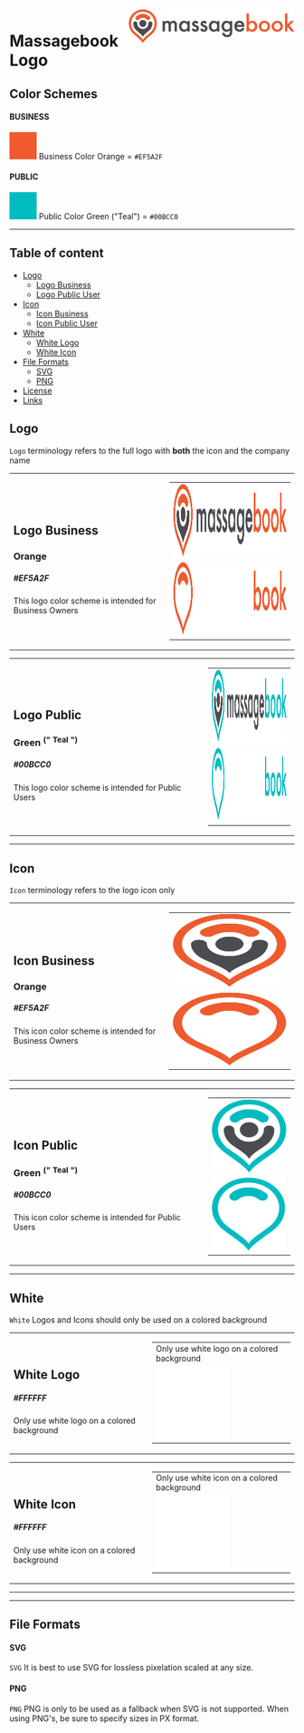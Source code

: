 <a href="https://www.massagebook.com" target="_blank">
    <img src="./SVG/MB_Logo_Orange.svg" alt="Massagebook Logo" title="Massagebook" align="right" height="60" />
</a>

Massagebook Logo
======================

## Color Schemes
#### BUSINESS
![Business Color Orange](./docs/color_orange.svg)
Business Color Orange = `#EF5A2F`

#### PUBLIC
![Business Color Orange](./docs/color_green.svg)
Public Color Green ("Teal") = `#00BCC0`

---

## Table of content

- [Logo](#Logo)
    - [Logo Business](#logo-business)
    - [Logo Public User](#logo-public_user)
- [Icon](#Icon)
    - [Icon Business](#icon-business)
    - [Icon Public User](#icon-public_user)
- [White](#White)
    - [White Logo](#White-Logo)
    - [White Icon](#White-Icon)
- [File Formats](#File-Formats)
    - [SVG](#SVG)
    - [PNG](#PNG)
- [License](#license)
- [Links](#links)

## Logo
`Logo` terminology refers to the full logo with **both** the icon and the company name

<table cellpadding=2 cellspacing=2>
    <tr>
        <td>
            <h2>Logo Business</h2>
            <h3>Orange</h3>
            <h5>#EF5A2F</h5>
            This logo color scheme is intended for Business Owners
        </td>
        <td>
            <table>
                <tr>
                    <td><img src="./SVG/MB_Logo_Orange.svg" alt="Massagebook Logo Business Orange" width=330px height=130px></td>
                </tr>
                <tr>
                    <td><img src="./SVG/_inverted/MB_Logo_Orange--inverted.svg" alt="Massagebook Logo Inverted Business Orange" width=330px height=130px></td>
                </tr>
            </table>
        </td>
    </tr> 
</table>
<table cellpadding=2 cellspacing=2>
    <tr>
        <td width=330px>
            <h2>Logo Public</h2>
            <h3>Green  <sup>(" Teal ")</sup></h3> 
            <h5>#00BCC0</h5>
            This logo color scheme is intended for Public Users
        </td>
        <td>
            <table>
                <tr>
                    <td><img src="./SVG/MB_Logo_Green.svg" alt="Massagebook Logo Public Green Teal" width=330px height=130px></td>
                </tr>
                <tr>
                    <td><img src="./SVG/_inverted/MB_Logo_Green--inverted.svg" alt="Massagebook Logo Inverted Public Green Teal" width=330px height=130px></td>
                </tr>
            </table>
        </td>
    </tr>
</table>

---

## Icon
`Icon` terminology refers to the logo icon only

<table cellpadding=2 cellspacing=2>
    <tr>
        <td>
            <h2>Icon Business</h2>
            <h3>Orange</h3>
            <h5>#EF5A2F</h5>
            This icon color scheme is intended for Business Owners
        </td>
        <td>
            <table>
                <tr>
                    <td><img src="./SVG/MB_Logo_Orange_Icon.svg" alt="Massagebook Icon Business Orange" width=330px height=130px></td>
                </tr>
                <tr>
                    <td><img src="./SVG/_inverted/MB_Logo_Orange_Icon--inverted.svg" alt="Massagebook Icon Inverted Business Orange" width=330px height=130px></td>
                </tr>
            </table>
        </td>
    </tr> 
</table>
<table cellpadding=2 cellspacing=2>
    <tr>
        <td width=330px>
            <h2>Icon Public</h2>
            <h3>Green  <sup>(" Teal ")</sup></h3> 
            <h5>#00BCC0</h5>
            This icon color scheme is intended for Public Users
        </td>
        <td>
            <table>
                <tr>
                    <td><img src="./SVG/MB_Logo_Green_Icon.svg" alt="Massagebook Icon Public Green Teal" width=330px height=130px></td>
                </tr>
                <tr>
                    <td><img src="./SVG/_inverted/MB_Logo_Green_Icon--inverted.svg" alt="Massagebook Icon Inverted Public Green Teal" width=130px height=130px></td>
                </tr>
            </table>
        </td>
    </tr>
</table>

---

## White
`White` Logos and Icons should only be used on a colored background

<table cellpadding=2 cellspacing=2>
    <tr>
        <td>
            <h2>White Logo</h2>
            <h5>#FFFFFF</h5>
            Only use white logo on a colored background
        </td>
        <td>
            <table>
                <tr>
                    <td>Only use white logo on a colored background</td>
                </tr>
                <tr>
                    <td><img src="./SVG/_white/MB_Logo_White.svg" alt="2" width=130px height=130px></td>
                </tr>
            </table>
        </td>
    </tr> 
</table>
<table cellpadding=2 cellspacing=2>
    <tr>
        <td>
            <h2>White Icon</h2>
            <h5>#FFFFFF</h5>
            Only use white icon on a colored background
        </td>
        <td>
            <table>
                <tr>
                    <td>Only use white icon on a colored background</td>
                </tr>
                <tr>
                    <td><img src="./SVG/_white/MB_Logo_White_Icon_Square.svg" alt="2" width=130px height=130px></td>
                </tr>
            </table>
        </td>
    </tr> 
</table>

---

---

## File Formats
#### SVG
`SVG`
It is best to use SVG for lossless pixelation scaled at any size.
#### PNG
`PNG`
PNG is only to be used as a fallback when SVG is not supported. When using PNG's, be sure to specify sizes in PX format. 
